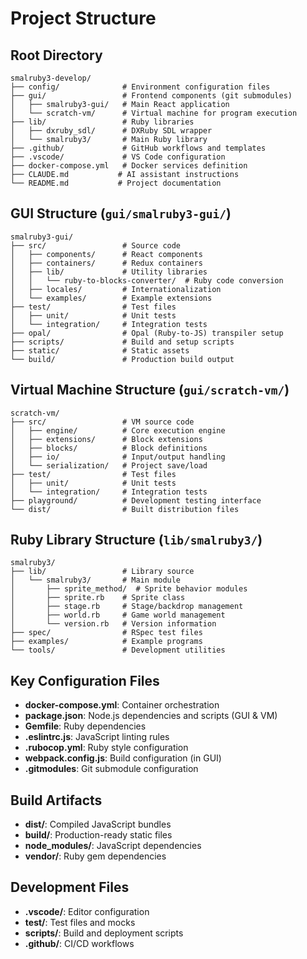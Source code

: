 # Project Structure

## Root Directory
```
smalruby3-develop/
├── config/              # Environment configuration files
├── gui/                 # Frontend components (git submodules)
│   ├── smalruby3-gui/   # Main React application
│   └── scratch-vm/      # Virtual machine for program execution
├── lib/                 # Ruby libraries
│   ├── dxruby_sdl/      # DXRuby SDL wrapper
│   └── smalruby3/       # Main Ruby library
├── .github/             # GitHub workflows and templates  
├── .vscode/             # VS Code configuration
├── docker-compose.yml   # Docker services definition
├── CLAUDE.md           # AI assistant instructions
└── README.md           # Project documentation
```

## GUI Structure (`gui/smalruby3-gui/`)
```
smalruby3-gui/
├── src/                 # Source code
│   ├── components/      # React components
│   ├── containers/      # Redux containers
│   ├── lib/             # Utility libraries
│   │   └── ruby-to-blocks-converter/  # Ruby code conversion
│   ├── locales/         # Internationalization
│   └── examples/        # Example extensions
├── test/                # Test files
│   ├── unit/            # Unit tests
│   └── integration/     # Integration tests
├── opal/                # Opal (Ruby-to-JS) transpiler setup
├── scripts/             # Build and setup scripts
├── static/              # Static assets
└── build/               # Production build output
```

## Virtual Machine Structure (`gui/scratch-vm/`)
```
scratch-vm/
├── src/                 # VM source code
│   ├── engine/          # Core execution engine
│   ├── extensions/      # Block extensions
│   ├── blocks/          # Block definitions
│   ├── io/              # Input/output handling
│   └── serialization/   # Project save/load
├── test/                # Test files
│   ├── unit/            # Unit tests
│   └── integration/     # Integration tests
├── playground/          # Development testing interface
└── dist/                # Built distribution files
```

## Ruby Library Structure (`lib/smalruby3/`)
```
smalruby3/
├── lib/                 # Library source
│   └── smalruby3/       # Main module
│       ├── sprite_method/  # Sprite behavior modules
│       ├── sprite.rb    # Sprite class
│       ├── stage.rb     # Stage/backdrop management
│       ├── world.rb     # Game world management
│       └── version.rb   # Version information
├── spec/                # RSpec test files
├── examples/            # Example programs
└── tools/               # Development utilities
```

## Key Configuration Files
- **docker-compose.yml**: Container orchestration
- **package.json**: Node.js dependencies and scripts (GUI & VM)
- **Gemfile**: Ruby dependencies
- **.eslintrc.js**: JavaScript linting rules
- **.rubocop.yml**: Ruby style configuration
- **webpack.config.js**: Build configuration (in GUI)
- **.gitmodules**: Git submodule configuration

## Build Artifacts
- **dist/**: Compiled JavaScript bundles
- **build/**: Production-ready static files
- **node_modules/**: JavaScript dependencies
- **vendor/**: Ruby gem dependencies

## Development Files
- **.vscode/**: Editor configuration
- **test/**: Test files and mocks
- **scripts/**: Build and deployment scripts
- **.github/**: CI/CD workflows